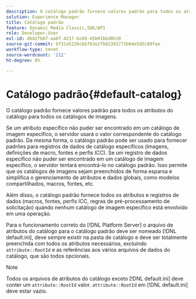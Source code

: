 ```yaml
---
description: O catálogo padrão fornece valores padrão para todos os atributos do catálogo para todos os catálogos de imagens.
solution: Experience Manager
title: Catálogo padrão
feature: Dynamic Media Classic,SDK/API
role: Developer,User
exl-id: db42fb67-aa6f-4217-bc69-45b01bbd0b10
source-git-commit: bf31e5226cbb763e2fb82391772b64e5d5c89fae
workflow-type: tm+mt
source-wordcount: '212'
ht-degree: 0%

---
```


# Catálogo padrão{#default-catalog}

O catálogo padrão fornece valores padrão para todos os atributos do catálogo para todos os catálogos de imagens.

Se um atributo específico não puder ser encontrado em um catálogo de imagem específico, o servidor usará o valor correspondente do catálogo padrão. Da mesma forma, o catálogo padrão pode ser usado para fornecer padrões para registros de dados de catálogo específicos (imagens, definições de macro, fontes e perfis ICC). Se um registro de dados específico não puder ser encontrado em um catálogo de imagem específico, o servidor tentará encontrá-lo no catálogo padrão. Isso permite que os catálogos de imagens sejam preenchidos de forma esparsa e simplifica o gerenciamento de atributos e dados globais, como modelos compartilhados, macros, fontes, etc.

Além disso, o catálogo padrão fornece todos os atributos e registros de dados (macros, fontes, perfis ICC, regras de pré-processamento de solicitação) quando nenhum catálogo de imagem específico está envolvido em uma operação.

Para o funcionamento correto do [!DNL Platform Server] o arquivo de atributos do catálogo para o catálogo padrão deve ser nomeado [!DNL default.ini], deve sempre existir na pasta de catálogo e deve ser totalmente preenchida com todos os atributos necessários, excluindo `attribute::RootId` e as referências aos vários arquivos de dados do catálogo, que são todos opcionais.

>[!NOTE]
>
>Todos os arquivos de atributos do catálogo exceto [!DNL default.ini] deve conter um `attribute::RootId` valor. `attribute::RootId` em [!DNL default.ini] deve estar vazio.
